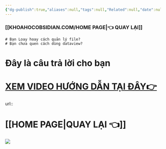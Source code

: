 ```yaml
---
{"dg-publish":true,"aliases":null,"tags":null,"Related":null,"date":null,"URL":null,"Author":null,"image":"https://i.imgur.com/JusW9dm.png","permalink":"/noi-dung-khoa-hoc/phan-1-danh-sach-bai-hoc/quan-ly-du-an-va-folder-trong-obsidian/","dgPassFrontmatter":true,"noteIcon":"1"}
---
```



### [[KHOAHOCOBSIDIAN.COM/HOME PAGE\|👈 QUAY LẠI]]
```ad-question
# Bạn Loay hoay cách quản lý file?
# Bạn chưa quen cách dùng dataview?
```



# Đây là câu trả lời cho bạn



# [XEM VIDEO HƯỚNG DẪN TẠI ĐÂY👉](https://youtu.be/cft8PzufKsI)
url::  
 # [[HOME PAGE\|QUAY LẠI 👈]] 

![](https://i.imgur.com/JusW9dm.png)

